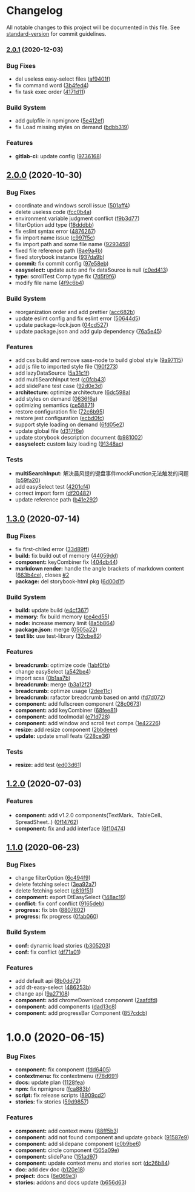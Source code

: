 # Changelog

All notable changes to this project will be documented in this file. See [standard-version](https://github.com/conventional-changelog/standard-version) for commit guidelines.

### [2.0.1](http://gitlab.prod.dtstack.cn/dt-insight-front/infrastructure/dt-react-component/compare/v2.0.0...v2.0.1) (2020-12-03)


### Bug Fixes

* del useless easy-select files ([af9401f](http://gitlab.prod.dtstack.cn/dt-insight-front/infrastructure/dt-react-component/commit/af9401f))
* fix command word ([3b4fed4](http://gitlab.prod.dtstack.cn/dt-insight-front/infrastructure/dt-react-component/commit/3b4fed4))
* fix task exec order ([4171d11](http://gitlab.prod.dtstack.cn/dt-insight-front/infrastructure/dt-react-component/commit/4171d11))


### Build System

* add gulpfile in npmignore ([5e412ef](http://gitlab.prod.dtstack.cn/dt-insight-front/infrastructure/dt-react-component/commit/5e412ef))
* fix Load missing styles on demand ([bdbb319](http://gitlab.prod.dtstack.cn/dt-insight-front/infrastructure/dt-react-component/commit/bdbb319))


### Features

* **gitlab-ci:** update config ([9736168](http://gitlab.prod.dtstack.cn/dt-insight-front/infrastructure/dt-react-component/commit/9736168))



## [2.0.0](http://gitlab.prod.dtstack.cn/dt-insight-front/infrastructure/dt-react-component/compare/v1.4.1...v2.0.0) (2020-10-30)


### Bug Fixes

* coordinate and windows scroll issue ([501aff4](http://gitlab.prod.dtstack.cn/dt-insight-front/infrastructure/dt-react-component/commit/501aff4))
* delete useless code ([fcc0b4a](http://gitlab.prod.dtstack.cn/dt-insight-front/infrastructure/dt-react-component/commit/fcc0b4a))
* environment variable judgment conflict ([f9b3d77](http://gitlab.prod.dtstack.cn/dt-insight-front/infrastructure/dt-react-component/commit/f9b3d77))
* filterOption add type ([18dddbb](http://gitlab.prod.dtstack.cn/dt-insight-front/infrastructure/dt-react-component/commit/18dddbb))
* fix eslint syntax error ([4876267](http://gitlab.prod.dtstack.cn/dt-insight-front/infrastructure/dt-react-component/commit/4876267))
* fix import name issue ([c997f5c](http://gitlab.prod.dtstack.cn/dt-insight-front/infrastructure/dt-react-component/commit/c997f5c))
* fix import path and some file name ([9293459](http://gitlab.prod.dtstack.cn/dt-insight-front/infrastructure/dt-react-component/commit/9293459))
* fixed file reference path ([8ae9a4b](http://gitlab.prod.dtstack.cn/dt-insight-front/infrastructure/dt-react-component/commit/8ae9a4b))
* fixed storybook instance ([937da9b](http://gitlab.prod.dtstack.cn/dt-insight-front/infrastructure/dt-react-component/commit/937da9b))
* **commit:** fix commit config ([97e58eb](http://gitlab.prod.dtstack.cn/dt-insight-front/infrastructure/dt-react-component/commit/97e58eb))
* **easyselect:** update auto and fix dataSource is null ([c0ed413](http://gitlab.prod.dtstack.cn/dt-insight-front/infrastructure/dt-react-component/commit/c0ed413))
* **type:** scrollTest Comp type fix ([7d5f9f6](http://gitlab.prod.dtstack.cn/dt-insight-front/infrastructure/dt-react-component/commit/7d5f9f6))
* modify file name ([4f9c6b4](http://gitlab.prod.dtstack.cn/dt-insight-front/infrastructure/dt-react-component/commit/4f9c6b4))


### Build System

* reorganization order and add prettier ([acc682b](http://gitlab.prod.dtstack.cn/dt-insight-front/infrastructure/dt-react-component/commit/acc682b))
* update eslint config and fix eslint error ([50644d5](http://gitlab.prod.dtstack.cn/dt-insight-front/infrastructure/dt-react-component/commit/50644d5))
* update package-lock.json ([04cd527](http://gitlab.prod.dtstack.cn/dt-insight-front/infrastructure/dt-react-component/commit/04cd527))
* update package.json and add gulp dependency ([76a5e45](http://gitlab.prod.dtstack.cn/dt-insight-front/infrastructure/dt-react-component/commit/76a5e45))


### Features

* add css build and remove sass-node to build global style ([9a97115](http://gitlab.prod.dtstack.cn/dt-insight-front/infrastructure/dt-react-component/commit/9a97115))
* add js file to imported style file ([190f273](http://gitlab.prod.dtstack.cn/dt-insight-front/infrastructure/dt-react-component/commit/190f273))
* add lazyDataSource ([5a31c1f](http://gitlab.prod.dtstack.cn/dt-insight-front/infrastructure/dt-react-component/commit/5a31c1f))
* add multiSearchInput test ([c0fcb43](http://gitlab.prod.dtstack.cn/dt-insight-front/infrastructure/dt-react-component/commit/c0fcb43))
* add slidePane test case ([92d0e3d](http://gitlab.prod.dtstack.cn/dt-insight-front/infrastructure/dt-react-component/commit/92d0e3d))
* **architecture:** optimize architecture ([6dc598a](http://gitlab.prod.dtstack.cn/dt-insight-front/infrastructure/dt-react-component/commit/6dc598a))
* add styles on demand ([0636f6a](http://gitlab.prod.dtstack.cn/dt-insight-front/infrastructure/dt-react-component/commit/0636f6a))
* optimizing semantics ([ce58871](http://gitlab.prod.dtstack.cn/dt-insight-front/infrastructure/dt-react-component/commit/ce58871))
* restore configuration file ([72c6b95](http://gitlab.prod.dtstack.cn/dt-insight-front/infrastructure/dt-react-component/commit/72c6b95))
* restore jest configuration ([ecbd0fc](http://gitlab.prod.dtstack.cn/dt-insight-front/infrastructure/dt-react-component/commit/ecbd0fc))
* support style loading on demand ([6fd05e2](http://gitlab.prod.dtstack.cn/dt-insight-front/infrastructure/dt-react-component/commit/6fd05e2))
* update global file ([d317f6e](http://gitlab.prod.dtstack.cn/dt-insight-front/infrastructure/dt-react-component/commit/d317f6e))
* update storybook description document ([b981002](http://gitlab.prod.dtstack.cn/dt-insight-front/infrastructure/dt-react-component/commit/b981002))
* **easyselect:** custom lazy loading ([91348ac](http://gitlab.prod.dtstack.cn/dt-insight-front/infrastructure/dt-react-component/commit/91348ac))


### Tests

* **multiSearchInput:** 解决晨风提的键盘事件mockFunction无法触发的问题 ([b59fa20](http://gitlab.prod.dtstack.cn/dt-insight-front/infrastructure/dt-react-component/commit/b59fa20))
* add easySelect test ([4201cf4](http://gitlab.prod.dtstack.cn/dt-insight-front/infrastructure/dt-react-component/commit/4201cf4))
* correct import form ([df20482](http://gitlab.prod.dtstack.cn/dt-insight-front/infrastructure/dt-react-component/commit/df20482))
* update reference path ([b41e292](http://gitlab.prod.dtstack.cn/dt-insight-front/infrastructure/dt-react-component/commit/b41e292))



## [1.3.0](http://gitlab.prod.dtstack.cn/dt-insight-front/infrastructure/dt-react-component/compare/v1.2.0...v1.3.0) (2020-07-14)


### Bug Fixes

* fix first-chiled error ([33d89ff](http://gitlab.prod.dtstack.cn/dt-insight-front/infrastructure/dt-react-component/commit/33d89ff))
* **build:** fix build out of memory ([44059dd](http://gitlab.prod.dtstack.cn/dt-insight-front/infrastructure/dt-react-component/commit/44059dd))
* **component:** keyCombiner fix ([404db44](http://gitlab.prod.dtstack.cn/dt-insight-front/infrastructure/dt-react-component/commit/404db44))
* **markdown render:** handle the angle brackets of markdown content ([663b4ce](http://gitlab.prod.dtstack.cn/dt-insight-front/infrastructure/dt-react-component/commit/663b4ce)), closes [#2](http://gitlab.prod.dtstack.cn/dt-insight-front/infrastructure/dt-react-component/issues/2)
* **package:** del storybook-html pkg ([6d00d1f](http://gitlab.prod.dtstack.cn/dt-insight-front/infrastructure/dt-react-component/commit/6d00d1f))


### Build System

* **build:** update build ([e4cf367](http://gitlab.prod.dtstack.cn/dt-insight-front/infrastructure/dt-react-component/commit/e4cf367))
* **memory:** fix build memory ([ce4ed55](http://gitlab.prod.dtstack.cn/dt-insight-front/infrastructure/dt-react-component/commit/ce4ed55))
* **node:** increase memory limit ([8a5b864](http://gitlab.prod.dtstack.cn/dt-insight-front/infrastructure/dt-react-component/commit/8a5b864))
* **package.json:** merge ([0505a22](http://gitlab.prod.dtstack.cn/dt-insight-front/infrastructure/dt-react-component/commit/0505a22))
* **test lib:** use test-library ([32cbe82](http://gitlab.prod.dtstack.cn/dt-insight-front/infrastructure/dt-react-component/commit/32cbe82))


### Features

* **breadcrumb:** optimize code ([1abf0fb](http://gitlab.prod.dtstack.cn/dt-insight-front/infrastructure/dt-react-component/commit/1abf0fb))
* change easySelect ([a542be4](http://gitlab.prod.dtstack.cn/dt-insight-front/infrastructure/dt-react-component/commit/a542be4))
* import scss ([0b1aa7b](http://gitlab.prod.dtstack.cn/dt-insight-front/infrastructure/dt-react-component/commit/0b1aa7b))
* **breadcrumb:** merge ([b3a12f2](http://gitlab.prod.dtstack.cn/dt-insight-front/infrastructure/dt-react-component/commit/b3a12f2))
* **breadcrumb:** optimze usage ([2dee11c](http://gitlab.prod.dtstack.cn/dt-insight-front/infrastructure/dt-react-component/commit/2dee11c))
* **breadcrumb:** rafactor breadcrumb based on antd ([fd7d072](http://gitlab.prod.dtstack.cn/dt-insight-front/infrastructure/dt-react-component/commit/fd7d072))
* **component:** add fullscreen component ([28c0673](http://gitlab.prod.dtstack.cn/dt-insight-front/infrastructure/dt-react-component/commit/28c0673))
* **component:** add keyCombiner ([68fee81](http://gitlab.prod.dtstack.cn/dt-insight-front/infrastructure/dt-react-component/commit/68fee81))
* **component:** add toolmodal ([e71d728](http://gitlab.prod.dtstack.cn/dt-insight-front/infrastructure/dt-react-component/commit/e71d728))
* **component:** add window and scroll text comps ([1e42226](http://gitlab.prod.dtstack.cn/dt-insight-front/infrastructure/dt-react-component/commit/1e42226))
* **resize:** add resize component ([2bbdeee](http://gitlab.prod.dtstack.cn/dt-insight-front/infrastructure/dt-react-component/commit/2bbdeee))
* **update:** update small feats ([228ce36](http://gitlab.prod.dtstack.cn/dt-insight-front/infrastructure/dt-react-component/commit/228ce36))


### Tests

* **resize:** add test ([ed03d61](http://gitlab.prod.dtstack.cn/dt-insight-front/infrastructure/dt-react-component/commit/ed03d61))



## [1.2.0](http://gitlab.prod.dtstack.cn/dt-insight-front/infrastructure/dt-react-component/compare/v1.1.0...v1.2.0) (2020-07-03)


### Features

* **component:** add v1.2.0 components(TextMark、TableCell、SpreadSheet..) ([0f14762](http://gitlab.prod.dtstack.cn/dt-insight-front/infrastructure/dt-react-component/commit/0f14762))
* **component:** fix and add interface ([6f10474](http://gitlab.prod.dtstack.cn/dt-insight-front/infrastructure/dt-react-component/commit/6f10474))



## [1.1.0](http://gitlab.prod.dtstack.cn/dt-insight-front/infrastructure/dt-react-component/compare/v1.0.0...v1.1.0) (2020-06-23)


### Bug Fixes

* change filterOption ([6c494f9](http://gitlab.prod.dtstack.cn/dt-insight-front/infrastructure/dt-react-component/commit/6c494f9))
* delete fetching select ([3ea92a7](http://gitlab.prod.dtstack.cn/dt-insight-front/infrastructure/dt-react-component/commit/3ea92a7))
* delete fetching select ([c819f51](http://gitlab.prod.dtstack.cn/dt-insight-front/infrastructure/dt-react-component/commit/c819f51))
* **compoment:** export DtEasySelect ([148ac19](http://gitlab.prod.dtstack.cn/dt-insight-front/infrastructure/dt-react-component/commit/148ac19))
* **conflict:** fix conf conflict ([9165deb](http://gitlab.prod.dtstack.cn/dt-insight-front/infrastructure/dt-react-component/commit/9165deb))
* **progress:** fix btn ([8807802](http://gitlab.prod.dtstack.cn/dt-insight-front/infrastructure/dt-react-component/commit/8807802))
* **progress:** fix progress ([0fab060](http://gitlab.prod.dtstack.cn/dt-insight-front/infrastructure/dt-react-component/commit/0fab060))


### Build System

* **conf:** dynamic load stories ([b305203](http://gitlab.prod.dtstack.cn/dt-insight-front/infrastructure/dt-react-component/commit/b305203))
* **conf:** fix conflict ([df71a01](http://gitlab.prod.dtstack.cn/dt-insight-front/infrastructure/dt-react-component/commit/df71a01))


### Features

* add default api ([8b0dd72](http://gitlab.prod.dtstack.cn/dt-insight-front/infrastructure/dt-react-component/commit/8b0dd72))
* add dt-easy-select ([486253b](http://gitlab.prod.dtstack.cn/dt-insight-front/infrastructure/dt-react-component/commit/486253b))
* change api ([9a27108](http://gitlab.prod.dtstack.cn/dt-insight-front/infrastructure/dt-react-component/commit/9a27108))
* **component:** add chromeDownload component ([2aafdfd](http://gitlab.prod.dtstack.cn/dt-insight-front/infrastructure/dt-react-component/commit/2aafdfd))
* **component:** add components ([dad13c8](http://gitlab.prod.dtstack.cn/dt-insight-front/infrastructure/dt-react-component/commit/dad13c8))
* **component:** add progressBar Component ([857cdcb](http://gitlab.prod.dtstack.cn/dt-insight-front/infrastructure/dt-react-component/commit/857cdcb))



# 1.0.0 (2020-06-15)


### Bug Fixes

* **component:** fix component ([fdd6405](http://gitlab.prod.dtstack.cn/dt-insight-front/infrastructure/dt-react-component/commit/fdd6405))
* **contextmenu:** fix contextmenu ([f78d691](http://gitlab.prod.dtstack.cn/dt-insight-front/infrastructure/dt-react-component/commit/f78d691))
* **docs:** update plan ([1128fea](http://gitlab.prod.dtstack.cn/dt-insight-front/infrastructure/dt-react-component/commit/1128fea))
* **npm:** fix npmignore ([fca883b](http://gitlab.prod.dtstack.cn/dt-insight-front/infrastructure/dt-react-component/commit/fca883b))
* **script:** fix release scripts ([8909cd2](http://gitlab.prod.dtstack.cn/dt-insight-front/infrastructure/dt-react-component/commit/8909cd2))
* **stories:** fix stories ([59d9857](http://gitlab.prod.dtstack.cn/dt-insight-front/infrastructure/dt-react-component/commit/59d9857))


### Features

* **component:** add context menu ([88ff5b3](http://gitlab.prod.dtstack.cn/dt-insight-front/infrastructure/dt-react-component/commit/88ff5b3))
* **component:** add not found component and update goback ([91587e9](http://gitlab.prod.dtstack.cn/dt-insight-front/infrastructure/dt-react-component/commit/91587e9))
* **component:** add slidepane component ([c0b9be6](http://gitlab.prod.dtstack.cn/dt-insight-front/infrastructure/dt-react-component/commit/c0b9be6))
* **component:** circle component ([505a09e](http://gitlab.prod.dtstack.cn/dt-insight-front/infrastructure/dt-react-component/commit/505a09e))
* **component:** slidePane ([151ad97](http://gitlab.prod.dtstack.cn/dt-insight-front/infrastructure/dt-react-component/commit/151ad97))
* **component:** update context menu and stories sort ([dc26b84](http://gitlab.prod.dtstack.cn/dt-insight-front/infrastructure/dt-react-component/commit/dc26b84))
* **doc:** add dev doc ([b120e18](http://gitlab.prod.dtstack.cn/dt-insight-front/infrastructure/dt-react-component/commit/b120e18))
* **project:** docs ([6e069e3](http://gitlab.prod.dtstack.cn/dt-insight-front/infrastructure/dt-react-component/commit/6e069e3))
* **stories:** addons and docs update ([b656d63](http://gitlab.prod.dtstack.cn/dt-insight-front/infrastructure/dt-react-component/commit/b656d63))
